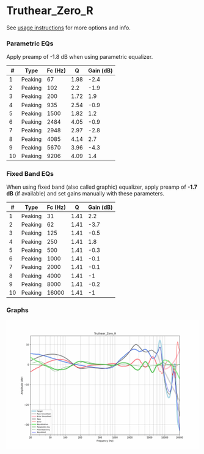 # Truthear_Zero_R
See [usage instructions](https://github.com/jaakkopasanen/AutoEq#usage) for more options and info.

### Parametric EQs
Apply preamp of -1.8 dB when using parametric equalizer.

|   # | Type    |   Fc (Hz) |    Q |   Gain (dB) |
|-----|---------|-----------|------|-------------|
|   1 | Peaking |        67 | 1.98 |        -2.4 |
|   2 | Peaking |       102 | 2.2  |        -1.9 |
|   3 | Peaking |       200 | 1.72 |         1.9 |
|   4 | Peaking |       935 | 2.54 |        -0.9 |
|   5 | Peaking |      1500 | 1.82 |         1.2 |
|   6 | Peaking |      2484 | 4.05 |        -0.9 |
|   7 | Peaking |      2948 | 2.97 |        -2.8 |
|   8 | Peaking |      4085 | 4.14 |         2.7 |
|   9 | Peaking |      5670 | 3.96 |        -4.3 |
|  10 | Peaking |      9206 | 4.09 |         1.4 |

### Fixed Band EQs
When using fixed band (also called graphic) equalizer, apply preamp of **-1.7 dB** (if available) and set gains manually with these parameters.

|   # | Type    |   Fc (Hz) |    Q |   Gain (dB) |
|-----|---------|-----------|------|-------------|
|   1 | Peaking |        31 | 1.41 |         2.2 |
|   2 | Peaking |        62 | 1.41 |        -3.7 |
|   3 | Peaking |       125 | 1.41 |        -0.5 |
|   4 | Peaking |       250 | 1.41 |         1.8 |
|   5 | Peaking |       500 | 1.41 |        -0.3 |
|   6 | Peaking |      1000 | 1.41 |        -0.1 |
|   7 | Peaking |      2000 | 1.41 |        -0.1 |
|   8 | Peaking |      4000 | 1.41 |        -1   |
|   9 | Peaking |      8000 | 1.41 |        -0.2 |
|  10 | Peaking |     16000 | 1.41 |        -1   |

### Graphs
![](./Truthear_Zero_R.png)
